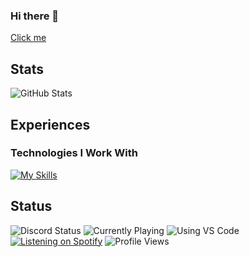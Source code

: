 ### Hi there 👋
[Click me](https://noxyyk.com)

## Stats
![GitHub Stats](https://github-readme-stats.vercel.app/api?username=noxyyk&theme=dark)
## Experiences
### Technologies I Work With
[![My Skills](https://skillicons.dev/icons?i=js,ts,nodejs,svelte,supabase,vite,tailwind,vscode,vercel,react,css,html&perline)](https://skillicons.dev)

## Status
![Discord Status](https://dev.discordprofiles.me/badge/status/513095506914705418?simple=true)
![Currently Playing](https://dev.discordprofiles.me/badge/playing/513095506914705418)
![Using VS Code](https://dev.discordprofiles.me/badge/vscode/513095506914705418)
[![Listening on Spotify](https://dev.discordprofiles.me/badge/spotify/513095506914705418)](https://dev.discordprofiles.me/openspotify/513095506914705418)
![Profile Views](https://komarev.com/ghpvc/?username=noxyyk&label=Profile%20views&color=0e75b6&style=flat)

